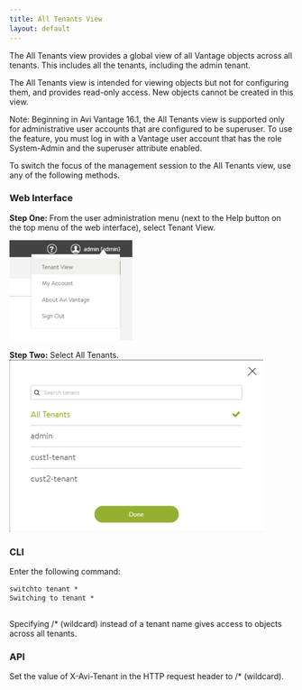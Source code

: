 ```yaml
---
title: All Tenants View
layout: default
---
```

The All Tenants view provides a global view of all Vantage objects across all tenants. This includes all the tenants, including the admin tenant.

The All Tenants view is intended for viewing objects but not for configuring them, and provides read-only access. New objects cannot be created in this view.

Note: Beginning in Avi Vantage 16.1, the All Tenants view is supported only for administrative user accounts that are configured to be superuser. To use the feature, you must log in with a Vantage user account that has the role System-Admin and the superuser attribute enabled.

To switch the focus of the management session to the All Tenants view, use any of the following methods.

### Web Interface

**Step One:** From the user administration menu (next to the Help button on the top menu of the web interface), select Tenant View.

<a href="img/all-tenants1.png"><img src="img/all-tenants1.png" alt="all-tenants1" width="218" height="178" class="alignnone size-full wp-image-10418"></a>

**Step Two:** Select All Tenants.
<a href="img/all-tenants2.png"><img src="img/all-tenants2.png" alt="all-tenants2" width="450" height="305" class="alignnone size-full wp-image-10419"></a> 

### CLI

Enter the following command:

<pre class="command-line language-bash" data-prompt=": >" data-output="2"><code>switchto tenant *
Switching to tenant *
 </code></pre> 

Specifying /* (wildcard) instead of a tenant name gives access to objects across all tenants.

### API

Set the value of X-Avi-Tenant in the HTTP request header to /* (wildcard).
